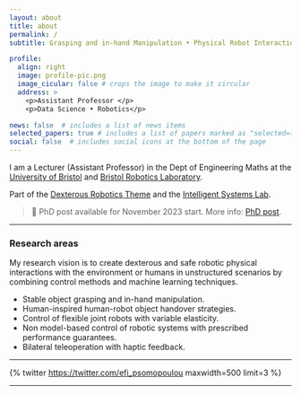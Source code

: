 ```yaml
---
layout: about
title: about
permalink: /
subtitle: Grasping and in-hand Manipulation • Physical Robot Interaction • Control Engineering

profile:
  align: right
  image: profile-pic.png
  image_cicular: false # crops the image to make it circular
  address: >
    <p>Assistant Professor </p>
    <p>Data Science • Robotics</p>

news: false  # includes a list of news items
selected_papers: true # includes a list of papers marked as "selected={true}"
social: false  # includes social icons at the bottom of the page
---
```


I am a Lecturer (Assistant Professor) in the Dept of Engineering Maths at the [University of Bristol](https://research-information.bris.ac.uk/en/persons/efi-psomopoulou) and [Bristol Robotics Laboratory](https://www.bristolroboticslab.com/). 

Part of the [Dexterous Robotics Theme](https://www.bristolroboticslab.com/dexterous-robotics) and the [Intelligent Systems Lab](https://www.bristol.ac.uk/engineering/research/intelligent-systems/).

> :loudspeaker: PhD post available for November 2023 start. More info: [PhD post](/news/phd_position_MANIBOT).

<!-- ## PAINTER (**P**hysic**A**lly **INTE**ractive **R**obots) Lab -->

---

### Research areas

My research vision is to create dexterous and safe robotic physical interactions with the environment or humans in unstructured scenarios by combining control methods and machine learning techniques.
* Stable object grasping and in-hand manipulation.
* Human-inspired human-robot object handover strategies.
* Control of flexible joint robots with variable elasticity.
* Non model-based control of robotic systems with prescribed performance guarantees.
* Bilateral teleoperation with haptic feedback.

---

{% twitter https://twitter.com/efi_psomopoulou maxwidth=500 limit=3 %}

---